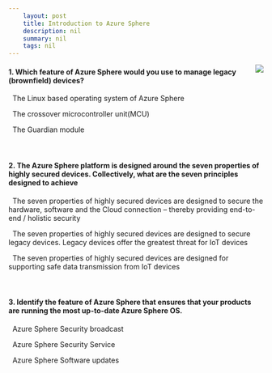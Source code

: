 ```yaml
---
    layout: post
    title: Introduction to Azure Sphere 
    description: nil
    summary: nil
    tags: nil
---
```



 <a target="_blank" href="https://docs.microsoft.com/en-us/learn/modules/intro-azure-sphere/5-knowledge-check/"><i class="fas fa-external-link-alt"></i> </a>
 <img align="right" src="https://docs.microsoft.com/en-us/learn/achievements/student-evangelism/introduction-to-azure-sphere.svg">
####  1. Which feature of Azure Sphere would you use to manage legacy (brownfield) devices?


<i class='far fa-square'></i> &nbsp;&nbsp;The Linux based operating system of Azure Sphere

<i class='far fa-square'></i> &nbsp;&nbsp;The crossover microcontroller unit(MCU)

<i class='fas fa-check-square' style='color: Dodgerblue;'></i> &nbsp;&nbsp;The Guardian module
<br />
<br />
<br />

####  2. The Azure Sphere platform is designed around the seven properties of highly secured devices. Collectively, what are the seven principles designed to achieve


<i class='fas fa-check-square' style='color: Dodgerblue;'></i> &nbsp;&nbsp;The seven properties of highly secured devices are designed to secure the hardware, software and the Cloud connection – thereby providing end-to-end / holistic security

<i class='far fa-square'></i> &nbsp;&nbsp;The seven properties of highly secured devices are designed to secure legacy devices. Legacy devices offer the greatest threat for IoT devices

<i class='far fa-square'></i> &nbsp;&nbsp;The seven properties of highly secured devices are designed for supporting safe data transmission from IoT devices
<br />
<br />
<br />

####  3. Identify the feature of Azure Sphere that ensures that your products are running the most up-to-date Azure Sphere OS.


<i class='far fa-square'></i> &nbsp;&nbsp;Azure Sphere Security broadcast

<i class='fas fa-check-square' style='color: Dodgerblue;'></i> &nbsp;&nbsp;Azure Sphere Security Service

<i class='far fa-square'></i> &nbsp;&nbsp;Azure Sphere Software updates
<br />
<br />
<br />
